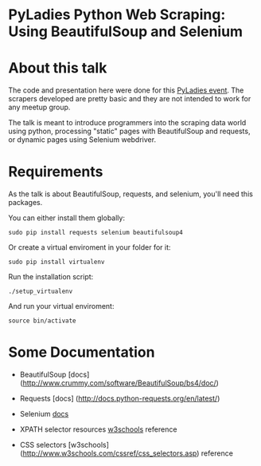 PyLadies Python Web Scraping: Using BeautifulSoup and Selenium 
============================

# About this talk

The code and presentation here were done for this [PyLadies event](http://www.meetup.com/PyLadiesMTL/events/218661961/). The scrapers developed are pretty basic and they are not intended to work for any meetup group.

The talk is meant to introduce programmers into the scraping data world using python, processing "static" pages with BeautifulSoup and requests, or dynamic pages using Selenium webdriver.

# Requirements

As the talk is about BeautifulSoup, requests, and selenium, you'll need this packages.

You can either install them globally:

    sudo pip install requests selenium beautifulsoup4

Or create a virtual enviroment in your folder for it:

    sudo pip install virtualenv

Run the installation script:

    ./setup_virtualenv

And run your virtual enviroment:

    source bin/activate

# Some Documentation

* BeautifulSoup [docs] (http://www.crummy.com/software/BeautifulSoup/bs4/doc/)
* Requests [docs] (http://docs.python-requests.org/en/latest/)
* Selenium [docs](http://selenium-python.readthedocs.org/en/latest/)

* XPATH selector resources [w3schools](http://www.w3schools.com/xpath/xpath_syntax.asp) reference
* CSS selectors [w3schools] (http://www.w3schools.com/cssref/css_selectors.asp) reference

